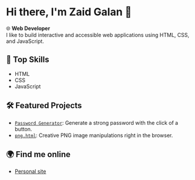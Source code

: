 # Hi there, I'm Zaid Galan 👋

🌐 **Web Developer**  
I like to build interactive and accessible web applications using HTML, CSS, and JavaScript.

## 🚀 Top Skills
- HTML
- CSS
- JavaScript

## 🛠️ Featured Projects
- [`Password Generator`](https://zaidstuff.com/password.html): Generate a strong password with the click of a button.
- [`png.html`](https://zaidstuff.com/png.html): Creative PNG image manipulations right in the browser.

## 🌍 Find me online
- [Personal site](https://zaidstuff.com/zaid.name/index.html)
